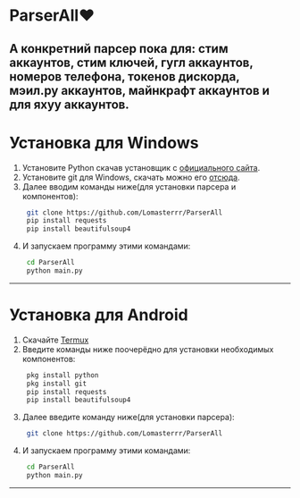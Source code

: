 # ParserAll♥️
А конкретний парсер пока для: стим аккаунтов, стим ключей, гугл аккаунтов,
номеров телефона, токенов дискорда, мэил.ру аккаунтов, 
майнкрафт аккаунтов и для яхуу аккаунтов.
----------------------------------------------

# Установка для Windows
1. Установите Python скачав установщик с [официального сайта](https://www.python.org/downloads/).
2. Установите git для Windows, скачать можно его [отсюда](https://git-scm.com/download/win).
3. Далее вводим команды ниже(для установки парсера и компонентов):
   ```bash
    git clone https://github.com/Lomasterrr/ParserAll
    pip install requests
    pip install beautifulsoup4

   ```
4. И запускаем программу этими командами:
   ```bash
    cd ParserAll
    python main.py
   ```
----------------------------------------------
# Установка для Android
1. Скачайте [Termux](https://play.google.com/store/apps/details?id=com.termux&hl=ru)
2. Введите команды ниже поочерёдно для установки необходимых компонентов:
   ```bash
    pkg install python
    pkg install git
    pip install requests
    pip install beautifulsoup4
   ```
3. Далее введите команду ниже(для установки парсера):
   ```bash
    git clone https://github.com/Lomasterrr/ParserAll
   ```
4. И запускаем программу этими командами:
   ```bash
    cd ParserAll
    python main.py
   ```
----------------------------------------------

